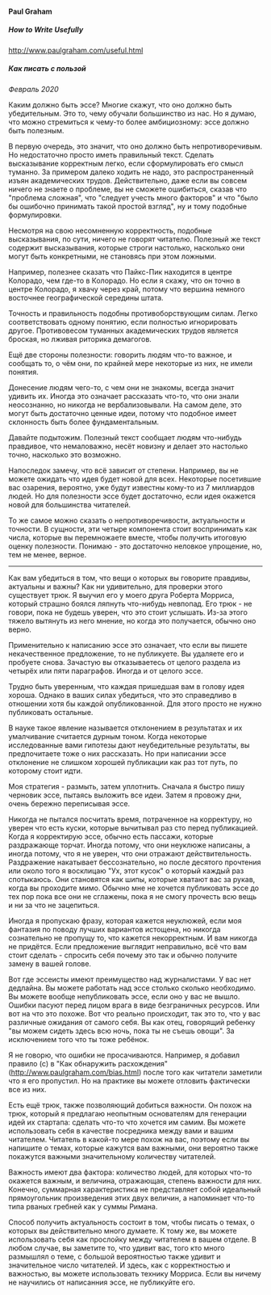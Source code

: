 #### Paul Graham

##### How to Write Usefully

http://www.paulgraham.com/useful.html

#####  Как писать c пользой

_Февраль 2020_

Каким должно быть эссе? Многие скажут, что оно должно быть убедительным. Это то, чему обучали большинство из нас. Но я думаю, что можно стремиться к чему-то более амбициозному: эссе должно быть полезным.

В первую очередь, это значит, что оно должно быть непротиворечивым. Но недостаточно просто иметь правильный текст. Сделать высказывание корректным легко, если сформулировать его смысл туманно. За примером далеко ходить не надо, это распространенный изъян академических трудов. Действительно, даже если вы совсем ничего не знаете о проблеме, вы не сможете ошибиться, сказав что "проблема сложная", что "следует учесть много факторов" и что "было бы ошибочно принимать такой простой взгляд", ну и тому подобные формулировки.

Несмотря на свою несомненную корректность, подобные высказывания, по сути, ничего не говорят читателю. Полезный же текст содержит высказывания, которые строги настолько, насколько они могут быть конкретными, не становясь при этом ложными.

Например, полезнее сказать что Пайкс-Пик находится в центре Колорадо, чем где-то в Колорадо. Но если я скажу, что он точно в центре Колорадо, я хвачу через край, потому что вершина немного восточнее географической середины штата.

Точность и правильность подобны противоборствующим силам. Легко соответствовать одному понятию, если полностью игнорировать другое. Противовесом туманных академических трудов является броская, но лживая риторика демагогов.

Ещё две стороны полезности: говорить людям что-то важное, и сообщать то, о чём они, по крайней мере некоторые из них, не имели понятия.  

Донесение людям чего-то, с чем они не знакомы, всегда значит удивить их. Иногда это означает рассказать что-то, что они знали неосознанно, но никогда не вербализовывали. На самом деле, это могут быть достаточно ценные идеи, потому что подобное имеет склонность быть более фундаментальным.

Давайте подытожим. Полезный текст сообщает людям что-нибудь правдивое, что немаловажно, несёт новизну и делает это настолько точно, насколько это возможно.

Напоследок замечу, что всё зависит от степени. Например, вы не можете ожидать что идея будет новой для всех. Некоторые посетившие вас озарения, вероятно, уже будут известны кому-то из 7 миллиардов людей. Но для полезности эссе будет достаточно, если идея окажется новой для большинства читателей.

То же самое можно сказать о непротиворечивости, актуальности и точности. В сущности, эти четыре компонента стоит воспринимать как числа, которые вы перемножаете вместе, чтобы получить итоговую оценку полезности. Понимаю - это достаточно неловкое упрощение, но, тем не менее, верное.

-----

Как вам убедиться в том, что вещи о которых вы говорите правдивы, актуальны и важны? Как ни удивительно, для проверки этого существует трюк. Я выучил его у моего друга Роберта Морриса, который страшно боялся ляпнуть что-нибудь невпопад. Его трюк - не говори, пока не будешь уверен, что это стоит услышать. Из-за этого тяжело вытянуть из него мнение, но когда это получается, обычно оно верно.

Применительно к написанию эссе это означает, что если вы пишете некачественное предложение, то не публикуете. Вы удаляете его и пробуете снова. Зачастую вы отказываетесь от целого раздела из четырёх или пяти параграфов. Иногда и от целого эссе.

Трудно быть уверенным, что каждая пришедшая вам в голову идея хороша. Однако в ваших силах убедиться, что это справедливо в отношении хотя бы каждой опубликованной. Для этого просто не нужно публиковать остальные. 

В науке такое явление называется отклонением в результатах и их умалчивание считается дурным тоном. Когда некоторые исследованные вами гипотезы дают неубедительные результаты, вы предпочитаете тоже о них рассказать. Но при написании эссе отклонение не слишком хорошей публикации как раз тот путь, по которому стоит идти. 

Моя стратегия - размыть, затем уплотнить. Сначала я быстро пишу черновик эссе, пытаясь выложить все идеи. Затем я провожу дни, очень бережно переписывая эссе.

Никогда не пытался посчитать время, потраченное на корректуру, но уверен что есть куски, которые вычитывал раз сто перед публикацией. Когда я корректирую эссе, обычно есть пассажи, которые раздражающе торчат.  Иногда потому, что они неуклюже написаны, а иногда потому, что я не уверен, что они отражают действительность. Раздражение накатывает бессознательно, но после десятого прочтения или около того я восклицаю "Ух, этот кусок" о который каждый раз спотыкаюсь. Они становятся как шипы, которые хватают вас за рукав, когда вы проходите мимо. Обычно мне не хочется публиковать эссе до тех пор пока все они не сглажены, пока я не смогу прочесть всю вещь и ни за что не зацепиться. 

Иногда я пропускаю фразу, которая кажется неуклюжей, если моя фантазия по поводу лучших вариантов истощена, но никогда сознательно не пропущу то, что кажется некорректным.  И вам никогда не придётся. Если предложение выглядит неправильно, всё что вам стоит сделать - спросить себя почему это так и обычно получите замену в вашей голове.

Вот где эссеисты имеют преимущество над журналистами. У вас нет дедлайна. Вы можете работать над эссе столько сколько необходимо. Вы можете вообще непубликовать эссе, если оно у вас не вышло. Ошибки пасуют перед лицом врага в виде безграничных ресурсов. Или вот на что это похоже. Вот что реально происходит, так это то, что у вас различные ожидания от самого себя. Вы как отец, говорящий ребенку "вы можем сидеть здесь всю ночь, пока ты не съешь овощи". За исключением того что ты тоже ребёнок.

Я не говорю, что ошибки не просачиваются. Например, я добавил правило (с) в "Как обнаружить расхождения" (http://www.paulgraham.com/bias.html) после того как читатели заметили что я его пропустил.  Но на практике вы можете отловить фактически все из них. 

Есть ещё трюк, также позволяющий добиться важности. Он похож на трюк, который я предлагаю неопытным основателям для генерации идей их стартапа: сделать что-то что хочется им самим.  Вы можете использовать себя в качестве посредника между вами и вашим читателем.  Читатель в какой-то мере похож на вас,  поэтому если вы напишите о темах, которые кажутся вам важными, они  вероятно также покажутся важными значительному количеству читателей.

Важность имеют два фактора: количество людей, для которых что-то окажется важным, и величина, отражающая, степень важности для них. Конечно, суммарная характеристика не представляет собой идеальный прямоугольник произведения этих двух величин, а напоминает что-то типа рваных гребней как у суммы Римана.

Способ получить актуальность состоит в том, чтобы писать о темах, о которых вы действительно много думаете. К тому же, вы можете использовать себя как прослойку между читателем в вашем отделе. В любом случае, вы заметите то, что удивит вас, того кто много размышлял о теме, с большой вероятностью также удивит и значительное число читателей.  И здесь, как с корректностью и важностью, вы можете использовать технику Морриса. Если вы ничему не научились от написанния эссе, не публикуйте его.


































